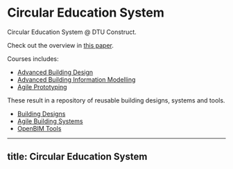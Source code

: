 # Circular Education System
Circular Education System @ DTU Construct.

Check out the overview in [this paper](https://www.researchgate.net/publication/362225610_A_circular_education_system_for_the_AEC).

Courses includes:
- [Advanced Building Design](https://github.com/timmcginley/41936)
- [Advanced Building Information Modelling](https://github.com/timmcginley/41934)
- [Agile Prototyping](https://github.com/timmcginley/Agile-Prototyping)

These result in a repository of reusable building designs, systems and tools.

- [Building Designs]
- [Agile Building Systems]
- [OpenBIM Tools]

[Building Designs]: /Circular-Education-System/Buildings/
[OpenBIM Tools]: /Circular-Education-System/OpenBIM/
[Agile Building Systems]: /Circular-Education-System/BuildingSystems/

---
title: Circular Education System
---

